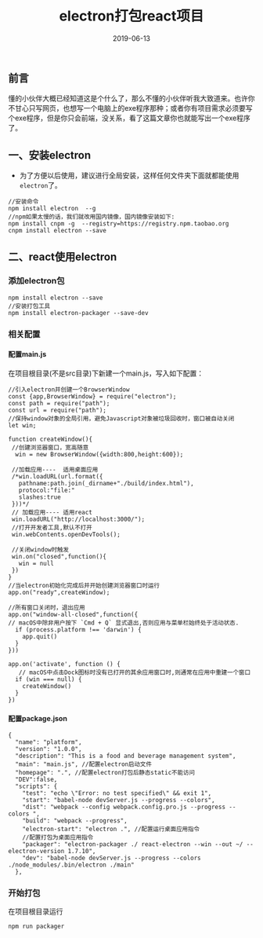 ﻿---
title: electron打包react项目
date: 2019-06-13
categories:
 - 技术
tags:
 - react
---
## 前言
懂的小伙伴大概已经知道这是个什么了，那么不懂的小伙伴听我大致道来。也许你不甘心只写网页，也想写一个电脑上的exe程序那种；或者你有项目需求必须要写个exe程序，但是你只会前端，没关系，看了这篇文章你也就能写出一个exe程序了。
<!--more-->
## 一、安装electron
 - 为了方便以后使用，建议进行全局安装，这样任何文件夹下面就都能使用`electron`了。
``` breach
//安装命令
npm install electron  --g
//npm如果太慢的话，我们就改用国内镜像，国内镜像安装如下:
npm install cnpm -g  --registry=https://registry.npm.taobao.org
cnpm install electron --save
```
## 二、react使用electron

### 添加electron包
``` breach
npm install electron --save
//安装打包工具
npm install electron-packager --save-dev
```
### 相关配置
#### 配置main.js
在项目根目录(不是src目录)下新建一个main.js，写入如下配置：
``` breach
//引入electron并创建一个BrowserWindow
const {app,BrowserWindow} = require("electron");
const path = require("path");
const url = require("path");
//保持window对象的全局引用，避免Javascript对象被垃圾回收时，窗口被自动关闭
let win;

function createWindow(){
 //创建浏览器窗口，宽高随意
  win = new BrowserWindow({width:800,height:600});
 
 //加载应用----  适用桌面应用
 /*win.loadURL(url.format({
   pathname:path.join(_dirname+"./build/index.html"),
   protocol:"file:"
   slashes:true
 }))*/
 // 加载应用---- 适用react
 win.loadURL("http://localhost:3000/");
 //打开开发者工具,默认不打开
 win.webContents.openDevTools();
 
 //关闭window时触发
 win.on("closed",function(){
   win = null
 })
}
//当electron初始化完成后并开始创建浏览器窗口时运行
app.on("ready",createWindow);

//所有窗口关闭时，退出应用
app.on("window-all-closed",function({
// macOS中除非用户按下 `Cmd + Q` 显式退出,否则应用与菜单栏始终处于活动状态.
  if (process.platform !== 'darwin') {
    app.quit()
  }
}))

app.on('activate', function () {
   // macOS中点击Dock图标时没有已打开的其余应用窗口时,则通常在应用中重建一个窗口
  if (win === null) {
    createWindow()
  }
})
```
#### 配置package.json
``` breach
{
  "name": "platform",
  "version": "1.0.0",
  "description": "This is a food and beverage management system",
  "main": "main.js", //配置electron启动文件
  "homepage": ".", //配置electron打包后静态static不能访问
  "DEV":false,
  "scripts": {
    "test": "echo \"Error: no test specified\" && exit 1",
    "start": "babel-node devServer.js --progress --colors",
    "dist": "webpack --config webpack.config.pro.js --progress --colors ",
    "build": "webpack --progress",
    "electron-start": "electron .", //配置运行桌面应用指令
    //配置打包为桌面应用指令
    "packager": "electron-packager ./ react-electron --win --out ~/ --electron-version 1.7.10",
    "dev": "babel-node devServer.js --progress --colors ./node_modules/.bin/electron ./main"
  },
```
### 开始打包
在项目根目录运行
``` breach
npm run packager
```

